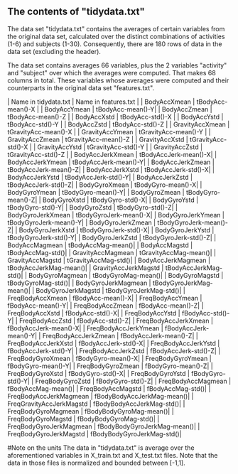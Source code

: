 ## The contents of "tidydata.txt"
The data set "tidydata.txt" contains the averages of certain variables from the original data set, calculated over the distinct combinations of activities (1-6) and subjects (1-30). Consequently, there are 180 rows of data in the data set (excluding the header).

The data set contains averages 66 variables, plus the 2 variables "activity" and "subject" over which the averages were computed. That makes 68 columns in total. These variables whose averages were computed and their counterparts in the original data set "features.txt". 

| Name in tidydata.txt | Name in features.txt | 
| BodyAccXmean | tBodyAcc-mean()-X | 
| BodyAccYmean | tBodyAcc-mean()-Y| 
| BodyAccZmean | tBodyAcc-mean()-Z | 
| BodyAccXstd | tBodyAcc-std()-X | 
| BodyAccYstd | tBodyAcc-std()-Y | 
| BodyAccZstd | tBodyAcc-std()-Z | 
| GravityAccXmean | tGravityAcc-mean()-X | 
| GravityAccYmean | tGravityAcc-mean()-Y | 
| GravityAccZmean | tGravityAcc-mean()-Z | 
| GravityAccXstd | tGravityAcc-std()-X | 
| GravityAccYstd | tGravityAcc-std()-Y | 
| GravityAccZstd | tGravityAcc-std()-Z | 
| BodyAccJerkXmean | tBodyAccJerk-mean()-X| 
| BodyAccJerkYmean | tBodyAccJerk-mean()-Y| 
| BodyAccJerkZmean | tBodyAccJerk-mean()-Z| 
| BodyAccJerkXstd | tBodyAccJerk-std()-X|
| BodyAccJerkYstd | tBodyAccJerk-std()-Y| 
| BodyAccJerkZstd | tBodyAccJerk-std()-Z| 
| BodyGyroXmean | tBodyGyro-mean()-X| 
| BodyGyroYmean | tBodyGyro-mean()-Y| 
| BodyGyroZmean | tBodyGyro-mean()-Z| 
| BodyGyroXstd | tBodyGyro-std()-X|
| BodyGyroYstd | tBodyGyro-std()-Y|
| BodyGyroZstd | tBodyGyro-std()-Z|
| BodyGyroJerkXmean | tBodyGyroJerk-mean()-X|
| BodyGyroJerkYmean | tBodyGyroJerk-mean()-Y|
| BodyGyroJerkZmean | tBodyGyroJerk-mean()-Z|
| BodyGyroJerkXstd | tBodyGyroJerk-std()-X|
| BodyGyroJerkYstd | tBodyGyroJerk-std()-Y|
| BodyGyroJerkZstd | tBodyGyroJerk-std()-Z|
| BodyAccMagmean | tBodyAccMag-mean()|
| BodyAccMagstd | tBodyAccMag-std()|
| GravityAccMagmean | tGravityAccMag-mean()|
| GravityAccMagstd | tGravityAccMag-std()|
| BodyAccJerkMagmean | tBodyAccJerkMag-mean()|
| GravityAccJerkMagstd | tBodyAccJerkMag-std()|
| BodyGyroMagmean | tBodyGyroMag-mean()|
| BodyGyroMagstd | tBodyGyroMag-std()|
| BodyGyroJerkMagmean | tBodyGyroJerkMag-mean()|
| BodyGyroJerkMagstd | tBodyGyroJerkMag-std()|
| FreqBodyAccXmean | fBodyAcc-mean()-X|
| FreqBodyAccYmean | fBodyAcc-mean()-Y|
| FreqBodyAccZmean | fBodyAcc-mean()-Z|
| FreqBodyAccXstd | fBodyAcc-std()-X|
| FreqBodyAccYstd | fBodyAcc-std()-Y|
| FreqBodyAccZstd | fBodyAcc-std()-Z|
| FreqBodyAccJerkXmean | fBodyAccJerk-mean()-X|
| FreqBodyAccJerkYmean | fBodyAccJerk-mean()-Y|
| FreqBodyAccJerkZmean | fBodyAccJerk-mean()-Z|
| FreqBodyAccJerkXstd | fBodyAccJerk-std()-X|
| FreqBodyAccJerkYstd | fBodyAccJerk-std()-Y|
| FreqBodyAccJerkZstd | fBodyAccJerk-std()-Z|
| FreqBodyGyroXmean | fBodyGyro-mean()-X|
| FreqBodyGyroYmean | fBodyGyro-mean()-Y|
| FreqBodyGyroZmean | fBodyGyro-mean()-Z|
| FreqBodyGyroXstd | fBodyGyro-std()-X|
| FreqBodyGyroYstd | fBodyGyro-std()-Y|
| FreqBodyGyroZstd | fBodyGyro-std()-Z|
| FreqBodyAccMagmean | fBodyAccMag-mean()|
| FreqBodyAccMagstd | fBodyAccMag-std()|
| FreqBodyAccJerkMagmean | fBodyBodyAccJerkMag-mean()|
| FreqGravityAccJerkMagstd | fBodyBodyAccJerkMag-std()|
| FreqBodyGyroMagmean | fBodyBodyGyroMag-mean()|
| FreqBodyGyroMagstd | fBodyBodyGyroMag-std()|
| FreqBodyGyroJerkMagmean | fBodyBodyGyroJerkMag-mean()|
| FreqBodyGyroJerkMagstd | fBodyBodyGyroJerkMag-std()|

#Note on the units
The data in "tidydata.txt" is average over the aforementioned variables in X_train.txt and X_test.txt files. Note that the data in those files is normalized and bounded between [-1,1].

